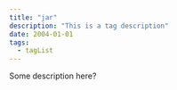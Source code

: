 ```yaml
---
title: "jar"
description: "This is a tag description"
date: 2004-01-01
tags:
  - tagList
---
```


Some description here?